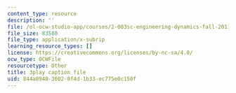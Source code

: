 ```yaml
---
content_type: resource
description: ''
file: /ol-ocw-studio-app/courses/2-003sc-engineering-dynamics-fall-2011/844a894036020f4d1b33ec775e0c150f_63sIgMvBuEQ.srt
file_size: 83580
file_type: application/x-subrip
learning_resource_types: []
license: https://creativecommons.org/licenses/by-nc-sa/4.0/
ocw_type: OCWFile
resourcetype: Other
title: 3play caption file
uid: 844a8940-3602-0f4d-1b33-ec775e0c150f
---
```


